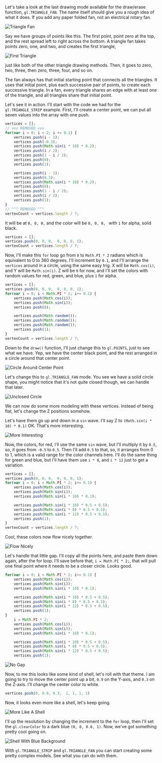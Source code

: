 Let's take a look at the last drawing mode available for the draw/erase function, `gl.TRIANGLE_FAN`. The name itself should give you a rough idea of what it does. If you add any paper folded fan, not an electrical rotary fan.

![Triangle Fan](../images/javascript-draw-more-complex-3d-models-using-triangle-fans-in-webgl-paper-fan.png)

Say we have groups of points like this. The first point, point zero at the top, and the rest spread left to right across the bottom. A triangle fan takes points zero, one, and two, and creates the first triangle, 

![First Triangle](../images/javascript-draw-more-complex-3d-models-using-triangle-fans-in-webgl-first-triangle.png)

just like both of the other triangle drawing methods. Then, it goes to zero, two, three, then zero, three, four, and so on.

The fan always has that initial starting point that connects all the triangles. It uses that initial point, plus each successive pair of points, to create each successive triangle. In a fan, every triangle shares an edge with at least one of the triangle, and all triangles share that initial point.

Let's see it in action. I'll start with the code we had for the `gl.TRIANGLE_STRIP` example. First, I'll create a center point, we can put all seven values into the array with one push.

```javascript
vertices = [];
// vvv REMOVED vvv
for(var i = 0; i < 2; i += 0.1) {
    vertices.push(i - 1);
    vertices.push(-0.3);
    vertices.push(Math.sin(i * 10) * 0.2);
    vertices.push(i / 2);
    vertices.push(1 - i / 2);
    vertices.push(0);
    vertices.push(1);

    vertices.push(i - 1);
    vertices.push(0.3);
    vertices.push(Math.sin(i * 10) * 0.2);
    vertices.push(0);
    vertices.push(1 - i / 2);
    vertices.push(i / 2);
    vertices.push(1);
}
// ^^^ REMOVED ^^^
vertexCount = vertices.length / 7;
```

It will be at `0, 0, 0,` and the color will be `0, 0, 0, ` with `1` for alpha, solid black.

```javascript
vertices = [];
vertices.push(0, 0, 0,  0, 0, 0, 1);
vertexCount = vertices.length / 7;
```

Now, I'll make this `for` loop go from `0` to `Math.PI * 2` radians which is equivalent to 0 to 360 degrees. I'll increment by `0.1`, and I'll arrange the `vertices` around in a circle, using the same easy trig. X will be `Math.cos(i)`, and Y will be `Math.sin(i)`. Z will be `0` for now, and I'll set the colors with random values for red, green, and blue, plus `1` for alpha.

```javascript
vertices = [];
vertices.push(0, 0, 0,  0, 0, 0, 1);
for(var i = 0; i < Math.PI * 2; i+= 0.1) {
    vertices.push(Math.cos(i));
    vertices.push(Math.sin(i));
    vertices.push(0);

    vertices.push(Math.random());
    vertices.push(Math.random());
    vertices.push(Math.random());
    vertices.push(1);
}
vertexCount = vertices.length / 7;
```

Down to the `draw()` function, I'll just change this to `gl.POINTS`, just to see what we have. Yep, we have the center black point, and the rest arranged in a circle around that center point.

![Circle Around Center Point](../images/javascript-draw-more-complex-3d-models-using-triangle-fans-in-webgl-circle-around-center-point.png)

Let's change this to `gl.TRIANGLE_FAN` mode. You see we have a solid circle shape, you might notice that it's not quite closed though, we can handle that later. 

![Unclosed Circle](../images/javascript-draw-more-complex-3d-models-using-triangle-fans-in-webgl-unclosed-solid-circle.png)

We can now do some more modeling with these vertices. Instead of being flat, let's change the Z positions somehow.

Let's have them go up and down in a `sin` wave. I'll say Z to `(Math.sin(i * 10) * 0.1)` OK. That's more interesting. 

![More Interesting](../images/javascript-draw-more-complex-3d-models-using-triangle-fans-in-webgl-more-interesting.png)

Now, the colors, for red, I'll use the same `sin` wave, but I'll multiply it by `0.5`, so, it goes from `-0.5` to `0.5`. Then I'll add `0.5` to that, so, it arranges from 0 to 1, which is a valid range for the color channels here. I'll do the same thing for green and blue, but I'll have them use `i * 8`, and `i * 12` just to get a variation. 

```javascript
vertices = [];
vertices.push(0, 0, 0,  0, 0, 0, 1);
for(var i = 0; i < Math.PI * 2; i+= 0.1) {
    vertices.push(Math.cos(i));
    vertices.push(Math.sin(i));
    vertices.push(Math.sin(i * 10) * 0.1);

    vertices.push(Math.sin(i * 10) * 0.5 + 0.5);
    vertices.push(Math.sin(i * 8) * 0.5 + 0.5);
    vertices.push(Math.sin(i * 12) * 0.5 + 0.5);
    vertices.push(1);
}
vertexCount = vertices.length / 7;
```

Cool, these colors now flow nicely together.

![Flow Nicely](../images/javascript-draw-more-complex-3d-models-using-triangle-fans-in-webgl-flow-nicely.png)

Let's handle that little gap. I'll copy all the points here, and paste them down again, after the for loop. I'll save before that, `i = Math.PI * 2;`, that will pull one final point where it needs to be a closer circle. Looks good.

```javascript
for(var i = 0; i < Math.PI * 2; i+= 0.1) {
    vertices.push(Math.cos(i));
    vertices.push(Math.sin(i));
    vertices.push(Math.sin(i * 10) * 0.1);

    vertices.push(Math.sin(i * 10) * 0.5 + 0.5);
    vertices.push(Math.sin(i * 8) * 0.5 + 0.5);
    vertices.push(Math.sin(i * 12) * 0.5 + 0.5);
    vertices.push(1);
}
    i = Math.PI * 2;
    vertices.push(Math.cos(i));
    vertices.push(Math.sin(i));
    vertices.push(Math.sin(i * 10) * 0.1);

    vertices.push(Math.sin(i * 10) * 0.5 + 0.5);
    vertices.push(Math.sin(i * 8) * 0.5 + 0.5);
    vertices.push(Math.sin(i * 12) * 0.5 + 0.5);
    vertices.push(1);
```

![No Gap](../images/javascript-draw-more-complex-3d-models-using-triangle-fans-in-webgl-no-gap.png)

Now, to me this looks like some kind of shell, let's roll with that theme. I am going to try to move the center point up a bit, `0.9` on the Y-axis, and `0.3` on the Z-axis. I'll change the center color to white. 

```javascript
vertices.push(0, 0.9, 0.3,  1, 1, 1, 1)
```

Now, it looks even more like a shell, let's keep going.

![More Like A Shell](../images/javascript-draw-more-complex-3d-models-using-triangle-fans-in-webgl-more-like-a-shell.png)

I'll up the resolution by changing the increment to the `for` loop, then I'll set the `gl.clearColor` to a dark blue `(0, 0, 0.6, 1)`. Now, we've got something pretty cool going on. 

![Shell With Blue Background](../images/javascript-draw-more-complex-3d-models-using-triangle-fans-in-webgl-somthing-pretty-cool.png)

With `gl.TRIANGLE_STRIP` and `gl.TRIANGLE_FAN` you can start creating some pretty complex models. See what you can do with them.